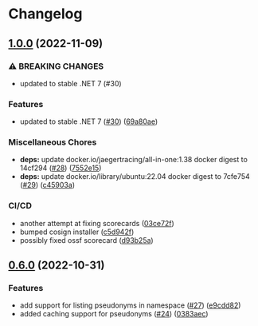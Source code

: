 # Changelog

## [1.0.0](https://github.com/chgl/vfps/compare/v0.6.0...v1.0.0) (2022-11-09)


### ⚠ BREAKING CHANGES

* updated to stable .NET 7 (#30)

### Features

* updated to stable .NET 7 ([#30](https://github.com/chgl/vfps/issues/30)) ([69a80ae](https://github.com/chgl/vfps/commit/69a80aecec13fd1d389cf48a741827cd8f79809b))


### Miscellaneous Chores

* **deps:** update docker.io/jaegertracing/all-in-one:1.38 docker digest to 14cf294 ([#28](https://github.com/chgl/vfps/issues/28)) ([7552e15](https://github.com/chgl/vfps/commit/7552e15831a27fd753c46f9b2c5459f5e890ce8a))
* **deps:** update docker.io/library/ubuntu:22.04 docker digest to 7cfe754 ([#29](https://github.com/chgl/vfps/issues/29)) ([c45903a](https://github.com/chgl/vfps/commit/c45903a187fdb8e799ea4a5a8ae9e26591d8815c))


### CI/CD

* another attempt at fixing scorecards ([03ce72f](https://github.com/chgl/vfps/commit/03ce72f5ea56ccdb9647a0e6b14093a46cf19c10))
* bumped cosign installer ([c5d942f](https://github.com/chgl/vfps/commit/c5d942f8e1b28629502532da6df7e669442997d4))
* possibly fixed ossf scorecard ([d93b25a](https://github.com/chgl/vfps/commit/d93b25a3daebda5f937ce20c32da9bc943947470))

## [0.6.0](https://github.com/chgl/vfps/compare/v0.5.1...v0.6.0) (2022-10-31)


### Features

* add support for listing pseudonyms in namespace ([#27](https://github.com/chgl/vfps/issues/27)) ([e9cdd82](https://github.com/chgl/vfps/commit/e9cdd8233db5b377de7a04b26701cd6b40b3f178))
* added caching support for pseudonyms ([#24](https://github.com/chgl/vfps/issues/24)) ([0383aec](https://github.com/chgl/vfps/commit/0383aecdcaf6801a3cacc35358a100aafa843b64))
